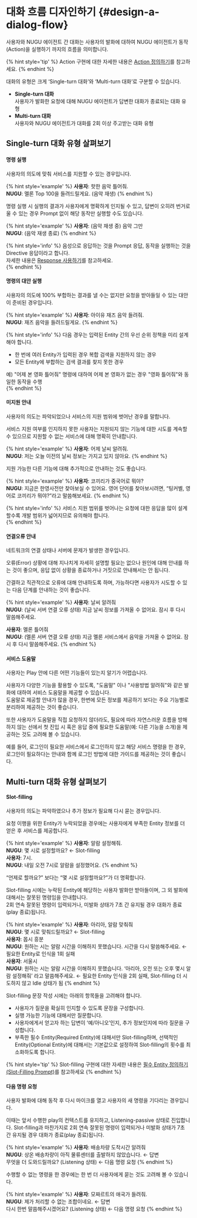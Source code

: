 대화 흐름 디자인하기 {#design-a-dialog-flow}
====================

사용자와 NUGU 에이전트 간 대화는 사용자의 발화에 대하여 NUGU 에이전트가 동작(Action)을 실행하기 까지의 흐름을 의미합니다. 

{% hint style='tip' %}
Action 구현에 대한 자세한 내용은 [Action 정의하기](/create-plays-with-play-builder/define-an-action.md)를 참고하세요.
{% endhint %}


대화의 유형은 크게 ‘Single-turn 대화’와 ‘Multi-turn 대화’로 구분할 수 있습니다.

* **Single-turn 대화**   
사용자가 발화한 요청에 대해 NUGU 에이전트가 답변한 대화가 종료되는 대화 유형
* **Multi-turn 대화**  
사용자와 NUGU 에이전트가 대화를 2회 이상 주고받는 대화 유형

## Single-turn 대화 유형 살펴보기

#### 명령 실행 
사용자의 의도에 맞춰 서비스를 지원할 수 있는 경우입니다.

{% hint style='example' %}
**사용자**: 핫한 음악 틀어줘.  
**NUGU**: 멜론 Top 100을 들려드릴게요. (음악 재생)
{% endhint %}

명령 실행 시 실행의 결과가 사용자에게 명확하게 인지될 수 있고, 답변이 오히려 번거로울 수 있는 경우 Prompt 없이 해당 동작만 실행할 수도 있습니다.

{% hint style='example' %}
**사용자**: (음악 재생 중) 음악 그만  
**NUGU**: (음악 재생 종료)
{% endhint %}

{% hint style='info' %}
음성으로 응답하는 것을 Prompt 응답, 동작을 실행하는 것을 Directive 응답이라고 합니다.  
자세한 내용은 [Response 사용하기](/create-plays-with-play-builder/use-responses.md)를 참고하세요.  
{% endhint %}

#### 명령의 대안 실행
사용자의 의도에 100% 부합하는 결과를 낼 수는 없지만 요청을 받아들일 수 있는 대안이 준비된 경우입니다.

{% hint style='example' %}
**사용자**: 아이유 재즈 음악 들려줘.  
**NUGU**: 재즈 음악을 들려드릴게요.
{% endhint %}

{% hint style='info' %}
다음 경우는 입력된 Entity 간의 우선 순위 정책을 미리 설계해야 합니다.

* 한 번에 여러 Entity가 입력된 경우 복합 검색을 지원하지 않는 경우
* 모든 Entity에 부합하는 검색 결과를 찾지 못한 경우

예) "어제 본 영화 틀어줘" 명령에 대하여 어제 본 영화가 없는 경우 "영화 틀어줘"와 동일한 동작을 수행  
{% endhint %}


#### 미지원 안내
사용자의 의도는 파악되었으나 서비스의 지원 범위에 벗어난 경우를 말합니다. 

서비스 지원 여부를 인지하지 못한 사용자는 지원되지 않는 기능에 대한 시도를 계속할 수 있으므로 지원할 수 없는 서비스에 대해 명확히 안내합니다.

{% hint style='example' %}
**사용자**: 어제 날씨 알려줘.  
**NUGU**: 저는 오늘 이전의 날씨 정보는 가지고 있지 않아요.
{% endhint %}

지원 가능한 다른 기능에 대해 추가적으로 안내하는 것도 좋습니다.

{% hint style='example' %}
**사용자**: 코끼리가 중국어로 뭐야?  
**NUGU**: 지금은 한영사전만 찾아보실 수 있어요. 영어 단어를 찾아보시려면, “팅커벨, 영어로 코끼리가 뭐야?”라고 말씀해보세요.
{% endhint %}

{% hint style='info' %}
서비스 지원 범위를 벗어나는 요청에 대한 응답을 많이 설계할수록 개발 범위가 넓어지므로 유의해야 합니다.  
{% endhint %}

#### 연결오류 안내
네트워크의 연결 상태나 서버에 문제가 발생한 경우입니다.  

오류(Error) 상황에 대해 지나치게 자세히 설명할 필요는 없으나 원인에 대해 안내를 하는 것이 좋으며, 응답 없이 상황을 종료하거나 거짓으로 안내해서는 안 됩니다.  

간결하고 직관적으로 오류에 대해 안내하도록 하며, 가능하다면 사용자가 시도할 수 있는 다음 단계를 안내하는 것이 좋습니다.

{% hint style='example' %}
**사용자**: 날씨 알려줘  
**NUGU**: (날씨 서버 연결 오류 상태) 지금 날씨 정보를 가져올 수 없어요. 잠시 후 다시 말씀해주세요.
<br>

**사용자**: 멜론 틀어줘  
**NUGU**: (멜론 서버 연결 오류 상태) 지금 멜론 서비스에서 음악을 가져올 수 없어요. 잠시 후 다시 말씀해주세요.
{% endhint %}


#### 서비스 도움말
사용자는 Play 안에 다른 어떤 기능들이 있는지 알기가 어렵습니다.  

사용자가 다양한 기능을 활용할 수 있도록, "도움말" 이나 "사용방법 알려줘"와 같은 발화에 대하여 서비스 도움말을 제공할 수 있습니다.  
도움말로 제공할 안내가 많을 경우, 한번에 모든 정보를 제공하기 보다는 주요 기능별로 분리하여 제공하는 것이 좋습니다.  

또한 사용자가 도움말을 직접 요청하지 않더라도, 필요에 따라 자연스러운 흐름을 방해하지 않는 선에서 첫 진입 시 혹은 응답 중에 필요한 도움말(예: 다른 기능을 소개)을 제공하는 것도 고려해 볼 수 있습니다.  

예를 들어, 로그인이 필요한 서비스에서 로그인하지 않고 해당 서비스 명령을 한 경우, 로그인이 필요하다는 안내와 함께 로그인 방법에 대한 가이드를 제공하는 것이 좋습니다.

## Multi-turn 대화 유형 살펴보기

#### Slot-filling
사용자의 의도는 파악하였으나 추가 정보가 필요해 다시 묻는 경우입니다.  

요청 이행을 위한 Entity가 누락되었을 경우에는 사용자에게 부족한 Entity 정보를 더 얻은 후 서비스를 제공합니다.

{% hint style='example' %}
**사용자**: 알람 설정해줘.  
**NUGU**: 몇 시로 설정할까요? ← Slot-filling  
**사용자**: 7시.  
**NUGU**: 내일 오전 7시로 알람을 설정했어요.
{% endhint %}

“언제로 할까요?” 보다는 “몇 시로 설정할까요?”가 더 명확합니다.

Slot-filling 시에는 누락된 Entity에 해당하는 사용자 발화만 받아들이며, 그 외 발화에 대해서는 잘못된 명령임을 안내합니다.  
2회 연속 잘못된 명령이 입력되거나, 미발화 상태가 7초 간 유지될 경우 대화가 종료(play 종료)됩니다.

{% hint style='example' %}
**사용자**: 아리아, 알람 맞춰줘  
**NUGU**: 몇 시로 맞춰드릴까요? ← Slot-filling  
**사용자**: 몹시 흥분  
**NUGU**: 원하는 시는 알람 시간을 이해하지 못했습니다. 시간을 다시 말씀해주세요. ← 필요한 Entity로 인식을 1회 실패  
**사용자**: 서울시  
**NUGU**: 원하는 시는 알람 시간을 이해하지 못했습니다. ‘아리아, 오전 또는 오후 몇시 알람 설정해줘’ 라고 말씀해주세요. ← 필요한 Entity 인식을 2회 실패, Slot-filling 더 시도하지 않고 Idle 상태가 됨
{% endhint %}

Slot-filling 문장 작성 시에는 아래의 항목들을 고려해야 합니다.

* 사용자가 질문을 확실히 인지할 수 있도록 문장을 구성합니다.
* 실행 가능한 기능에 대해서만 질문합니다.
* 사용자에게서 얻고자 하는 답변이 ‘예/아니오’인지, 추가 정보인지에 따라 질문을 구성합니다.
* 부족한 필수 Entity(Required Entity)에 대해서만 Slot-filling하며, 선택적인 Entity(Optional Entity)에 대해서는 기본값으로 설정하여 Slot-filling의 횟수를 최소화하도록 합니다.

{% hint style='tip' %}
Slot-filling 구현에 대한 자세한 내용은 [필수 Entity 정의하기(Slot-Filling Prompt)](/create-plays-with-play-builder/slot-filling-prompt.md)를 참고하세요
{% endhint %}


#### 다음 명령 요청
사용자 발화에 대해 동작 후 다시 마이크를 열고 사용자의 새 명령을 기다리는 경우입니다.  

이때는 앞서 수행한 play의 컨텍스트를 유지하고, Listening-passive 상태로 진입합니다. Slot-filling과 마찬가지로 2회 연속 잘못된 명령이 입력되거나 미발화 상태가 7초 간 유지될 경우 대화가 종료(play 종료)됩니다.

{% hint style='example' %}
**사용자**: 배송차량 도착시간 알려줘  
**NUGU**: 상온 배송차량이 아직 물류센터를 출발하지 않았습니다. ← 답변  
무엇을 더 도와드릴까요? (Listening 상태) ← 다음 명령 요청
{% endhint %}

수행할 수 없는 명령을 한 경우에는 한 번 더 사용자에게 묻는 것도 고려해 볼 수 있습니다.

{% hint style='example' %}
**사용자**: 모짜르트의 애국가 들려줘.  
**NUGU**: 제가 처리할 수 없는 조합이네요. ← 답변  
다시 한번 말씀해주시겠어요? (Listening 상태) ← 다음 명령 요청
{% endhint %}

